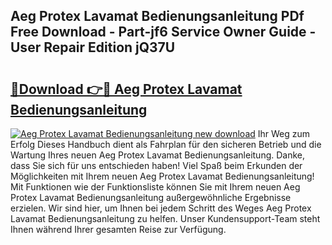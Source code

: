 ## Aeg Protex Lavamat Bedienungsanleitung PDf Free Download - Part-jf6 Service Owner Guide - User Repair Edition jQ37U

# <h2><a href="http://df4u9d.blite.top/?on=Aeg+Protex+Lavamat+Bedienungsanleitung">🔗Download 👉🔴 Aeg Protex Lavamat Bedienungsanleitung</a></h2>

[![Aeg Protex Lavamat Bedienungsanleitung new download](https://i.imgur.com/lujVjoI.png)](http://df4u9d.blite.top/?on=Aeg+Protex+Lavamat+Bedienungsanleitung)
Ihr Weg zum Erfolg Dieses Handbuch dient als Fahrplan für den sicheren Betrieb und die Wartung Ihres neuen Aeg Protex Lavamat Bedienungsanleitung. Danke, dass Sie sich für uns entschieden haben! Viel Spaß beim Erkunden der Möglichkeiten mit Ihrem neuen Aeg Protex Lavamat Bedienungsanleitung! Mit Funktionen wie der Funktionsliste können Sie mit Ihrem neuen Aeg Protex Lavamat Bedienungsanleitung außergewöhnliche Ergebnisse erzielen. Wir sind hier, um Ihnen bei jedem Schritt des Weges Aeg Protex Lavamat Bedienungsanleitung zu helfen. Unser Kundensupport-Team steht Ihnen während Ihrer gesamten Reise zur Verfügung.
